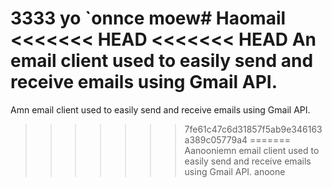 3333 yo `onnce moew# Haomail 
<<<<<<< HEAD
<<<<<<< HEAD
An email client used to easily send and receive emails using Gmail API.
=======
Amn email client used to easily send and receive emails using Gmail API.
>>>>>>> 7fe61c47c6d31857f5ab9e346163a389c05779a4
=======
Aanooniemn email client used to easily send and receive emails using Gmail API.
>>>>>>> anoone
